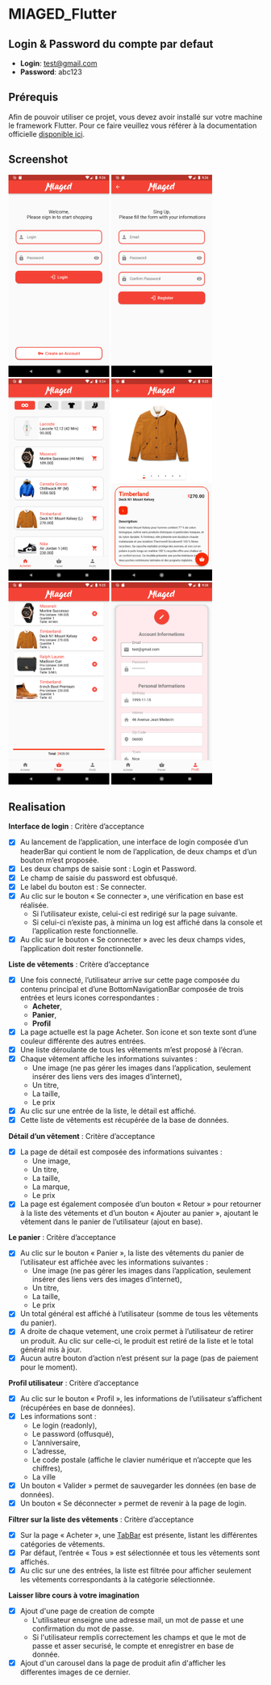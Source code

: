 # MIAGED_Flutter

## Login & Password du compte par defaut

- **Login**: test@gmail.com
- **Password**: abc123
 
## Prérequis

Afin de pouvoir utiliser ce projet, vous devez avoir installé sur votre machine le framework Flutter. Pour ce faire veuillez vous référer à la documentation officielle [disponible ici](https://flutter.dev/docs/get-started/install).

## Screenshot

<p float="left">
  <img src="./assets/screenshot/login_page.png" width="200" />
  <img src="./assets/screenshot/register_page.png" width="200" /> 
  <img src="./assets/screenshot/product_list_page.png" width="200" />
  <img src="./assets/screenshot/product_page.png" width="200" />
  <img src="./assets/screenshot/cart_page.png" width="200" />
  <img src="./assets/screenshot/profil_page.png" width="200" />
</p>

## Realisation

**Interface de login** : Critère d’acceptance


- [x] Au lancement de l’application, une interface de login composée d’un headerBar
qui contient le nom de l’application, de deux champs et d’un bouton m’est proposée.
- [x] Les deux champs de saisie sont : Login et Password.
- [x] Le champ de saisie du password est obfusqué.
- [x] Le label du bouton est : Se connecter.
- [x] Au clic sur le bouton « Se connecter », une vérification en base est réalisée. 
     - Si l’utilisateur existe, celui-ci est redirigé sur la page suivante. 
     - Si celui-ci n’existe pas, à minima un log est affiché dans la console et l’application reste fonctionnelle.
- [x] Au clic sur le bouton « Se connecter » avec les deux champs vides, l’application doit rester fonctionnelle.

**Liste de vêtements** : Critère d’acceptance

- [x] Une fois connecté, l’utilisateur arrive sur cette page composée du contenu principal et d’une BottomNavigationBar composée de trois entrées et leurs icones correspondantes :
    - **Acheter**,
    - **Panier**,
    - **Profil**
- [x] La page actuelle est la page Acheter. Son icone et son texte sont d’une couleur différente des autres entrées.
- [x] Une liste déroulante de tous les vêtements m’est proposé à l’écran.
- [x] Chaque vêtement affiche les informations suivantes :
    - Une image (ne pas gérer les images dans l’application, seulement insérer des liens vers des images d’internet),
    - Un titre,
    - La taille,
    - Le prix
- [x] Au clic sur une entrée de la liste, le détail est affiché.
- [x] Cette liste de vêtements est récupérée de la base de données.

**Détail d’un vêtement** : Critère d’acceptance

- [x] La page de détail est composée des informations suivantes :
    - Une image,
    - Un titre,
    - La taille,
    - La marque,
    - Le prix
- [x] La page est également composée d’un bouton « Retour » pour retourner à la liste des vétements et d’un bouton « Ajouter au panier », ajoutant le vêtement dans le panier de
l’utilisateur (ajout en base).

**Le panier** : Critère d’acceptance

- [x] Au clic sur le bouton « Panier », la liste des vêtements du panier de l’utilisateur
est affichée avec les informations suivantes :
    - Une image (ne pas gérer les images dans l’application, seulement insérer des liens vers des images d’internet),
    - Un titre,
    - La taille,
    - Le prix
- [x] Un total général est affiché à l’utilisateur (somme de tous les vêtements du panier).
- [x] A droite de chaque vetement, une croix permet à l’utilisateur de retirer un produit. Au clic sur celle-ci, le produit est retiré de la liste et le total général mis à jour.
- [x] Aucun autre bouton d’action n’est présent sur la page (pas de paiement pour le moment).

**Profil utilisateur** : Critère d’acceptance

- [x] Au clic sur le bouton « Profil », les informations de l’utilisateur s’affichent (récupérées en base de données).
- [x] Les informations sont :
    - Le login (readonly),
    - Le password (offusqué),
    - L’anniversaire,
    - L’adresse,
    - Le code postale (affiche le clavier numérique et n’accepte que les chiffres),
    - La ville
- [x] Un bouton « Valider » permet de sauvegarder les données (en base de données).
- [x] Un bouton « Se déconnecter » permet de revenir à la page de login.

**Filtrer sur la liste des vêtements** : Critère d’acceptance

- [x] Sur la page « Acheter », une [TabBar](https://flutter.dev/docs/cookbook/design/tabs) est présente, listant les différentes catégories de vêtements.
- [x] Par défaut, l’entrée « Tous » est sélectionnée et tous les vêtements sont affichés.
- [x] Au clic sur une des entrées, la liste est filtrée pour afficher seulement les vêtements correspondants à la catégorie sélectionnée.

**Laisser libre cours à votre imagination**

- [x] Ajout d'une page de creation de compte
    - L'utilisateur enseigne une adresse mail, un mot de passe et une confirmation du mot de passe.
    - Si l'utilisateur remplis correctement les champs et que le mot de passe et asser securisé, le compte et enregistrer en base de donnée.
- [x] Ajout d'un carousel dans la page de produit afin d'afficher les differentes images de ce dernier.